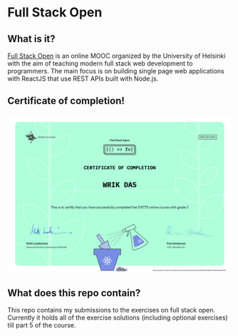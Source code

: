 # Full Stack Open

## What is it?

[Full Stack Open](https://fullstackopen.com/en/) is an online MOOC organized by the University of Helsinki with the aim of teaching modern full stack web development to programmers. The main focus is on building single page web applications with ReactJS that use REST APIs built with Node.js.

## Certificate of completion!

![Completion certificate](./certificate.png "Certificate")

## What does this repo contain?

This repo contains my submissions to the exercises on full stack open. Currently it holds all of the exercise solutions (including optional exercises) till part 5 of the course.
